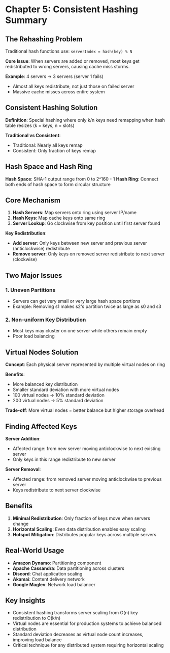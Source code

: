 # Chapter 5: Consistent Hashing Summary

## The Rehashing Problem

Traditional hash functions use: `serverIndex = hash(key) % N`

**Core Issue**: When servers are added or removed, most keys get redistributed to wrong servers, causing cache miss storms.

**Example**: 4 servers → 3 servers (server 1 fails)
- Almost all keys redistribute, not just those on failed server
- Massive cache misses across entire system

## Consistent Hashing Solution

**Definition**: Special hashing where only k/n keys need remapping when hash table resizes (k = keys, n = slots)

**Traditional vs Consistent**: 
- Traditional: Nearly all keys remap
- Consistent: Only fraction of keys remap

## Hash Space and Hash Ring

**Hash Space**: SHA-1 output range from 0 to 2^160 - 1
**Hash Ring**: Connect both ends of hash space to form circular structure

## Core Mechanism

1. **Hash Servers**: Map servers onto ring using server IP/name
2. **Hash Keys**: Map cache keys onto same ring
3. **Server Lookup**: Go clockwise from key position until first server found

**Key Redistribution**:
- **Add server**: Only keys between new server and previous server (anticlockwise) redistribute
- **Remove server**: Only keys on removed server redistribute to next server (clockwise)

## Two Major Issues

### 1. Uneven Partitions
- Servers can get very small or very large hash space portions
- Example: Removing s1 makes s2's partition twice as large as s0 and s3

### 2. Non-uniform Key Distribution  
- Most keys may cluster on one server while others remain empty
- Poor load balancing

## Virtual Nodes Solution

**Concept**: Each physical server represented by multiple virtual nodes on ring

**Benefits**:
- More balanced key distribution
- Smaller standard deviation with more virtual nodes
- 100 virtual nodes → 10% standard deviation
- 200 virtual nodes → 5% standard deviation

**Trade-off**: More virtual nodes = better balance but higher storage overhead

## Finding Affected Keys

**Server Addition**: 
- Affected range: from new server moving anticlockwise to next existing server
- Only keys in this range redistribute to new server

**Server Removal**:
- Affected range: from removed server moving anticlockwise to previous server  
- Keys redistribute to next server clockwise

## Benefits

1. **Minimal Redistribution**: Only fraction of keys move when servers change
2. **Horizontal Scaling**: Even data distribution enables easy scaling
3. **Hotspot Mitigation**: Distributes popular keys across multiple servers

## Real-World Usage

- **Amazon Dynamo**: Partitioning component
- **Apache Cassandra**: Data partitioning across clusters  
- **Discord**: Chat application scaling
- **Akamai**: Content delivery network
- **Google Maglev**: Network load balancer

## Key Insights

- Consistent hashing transforms server scaling from O(n) key redistribution to O(k/n)
- Virtual nodes are essential for production systems to achieve balanced distribution
- Standard deviation decreases as virtual node count increases, improving load balance
- Critical technique for any distributed system requiring horizontal scaling 